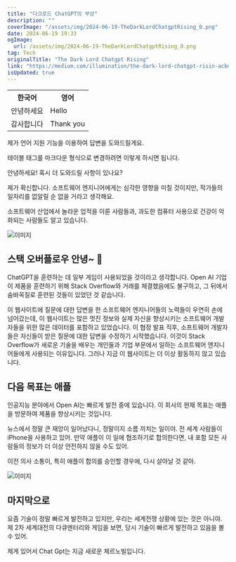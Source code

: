 ```yaml
---
title: "다크로드 ChatGPT의 부상"
description: ""
coverImage: "/assets/img/2024-06-19-TheDarkLordChatgptRising_0.png"
date: 2024-06-19 19:33
ogImage:
  url: /assets/img/2024-06-19-TheDarkLordChatgptRising_0.png
tag: Tech
originalTitle: "The Dark Lord Chatgpt Rising"
link: "https://medium.com/illumination/the-dark-lord-chatgpt-risin-acbd691bcf42"
isUpdated: true
---
```


<table>
<tr>
  <th>한국어</th>
  <th>영어</th>
</tr>
<tr>
  <td>안녕하세요</td>
  <td>Hello</td>
</tr>
<tr>
  <td>감사합니다</td>
  <td>Thank you</td>
</tr>
</table>

제가 언어 지원 기능을 이용하여 답변을 도와드릴게요.

테이블 태그를 마크다운 형식으로 변경하려면 이렇게 하시면 됩니다.

안녕하세요! 혹시 더 도와드릴 사항이 있나요?

<div class="content-ad"></div>

제가 확신합니다. 소프트웨어 엔지니어에게는 심각한 영향을 미칠 것이지만, 작가들의 일자리를 없알릴 순 없을 거라고 생각해요.

소프트웨어 산업에서 놀라운 업적을 이룬 사람들과, 과도한 컴퓨터 사용으로 건강이 악화되는 사람들도 알고 있습니다.

![이미지](/assets/img/2024-06-19-TheDarkLordChatgptRising_1.png)

## 스택 오버플로우 안녕~ 🙏

<div class="content-ad"></div>

ChatGPT을 훈련하는 데 일부 게임이 사용되었을 것이라고 생각합니다. Open AI 기업이 제품을 훈련하기 위해 Stack Overflow와 거래를 체결했음에도 불구하고, 그 뒤에서 숨바꼭질로 훈련된 것들이 있었던 것 같습니다.

이 웹사이트에 질문에 대한 답변을 한 소프트웨어 엔지니어들의 노력들이 우연히 손에 넘어갔는데, 이 웹사이트는 많은 멋진 정보와 실제 자신을 향상시키는 소프트웨어 개발자들을 위한 많은 데이터를 포함하고 있었습니다. 이 협정 발표 직후, 소프트웨어 개발자들은 자신들이 받은 질문에 대한 답변을 수정하기 시작했습니다. 이것이 Stack Overflow가 새로운 기술을 배우는 개인들과 기업 부문에서 일하는 소프트웨어 엔지니어들에게 사용되는 이유입니다. 그러나 지금 이 웹사이트는 더 이상 활동하지 않고 있습니다.

## 다음 목표는 애플

인공지능 분야에서 Open AI는 빠르게 발전 중에 있습니다. 이 회사의 현재 목표는 애플을 방문하여 제품을 향상시키는 것입니다.

<div class="content-ad"></div>

뉴스에서 정말 큰 재앙이 일어났다니, 정말이지 소름 끼치는 일이야. 전 세계 사람들이 iPhone을 사용하고 있어. 만약 애플이 이 일에 협조하기로 합의한다면, 내 포함 모든 사람들의 정보가 더 이상 안전하지 않을 수도 있어.

이전 의사 소통이, 특히 애플이 합의를 승인할 경우에, 다시 살아날 것 같아.

![이미지](/assets/img/2024-06-19-TheDarkLordChatgptRising_2.png)

## 마지막으로

요즘 기술이 정말 빠르게 발전하고 있지만, 우리는 세계전쟁 상황에 있는 것은 아니야. 제 2차 세계대전의 다큐멘터리와 게임을 보면, 당시 기술이 빠르게 발전하고 있음을 볼 수 있어.

<div class="content-ad"></div>

제게 있어서 Chat Gpt는 지금 새로운 체르노빌입니다.
